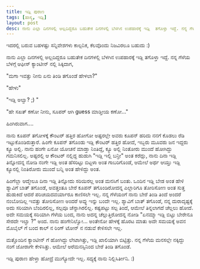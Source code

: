 ```yaml
---
title: ಇಡ್ಲಿ ಪುರಾಣ
tags: [ಹಾಸ್ಯ, ಇಡ್ಲಿ]
layout: post
desc: ನಾನು ಎಲ್ಲಾ ದಿನಗಳಲ್ಲಿ ಅಲ್ಲದಿದ್ದರೂ ಬಹುತೇಕ ದಿನಗಳಲ್ಲಿ ಬೆಳಗಿನ ಉಪಹಾರಕ್ಕೆ ಇಡ್ಲಿ  ತಗೊಳ್ತಾ ಇದ್ದೆ. ನನ್ನ ಗೆಳೆಯ ಬೆಳಗ್ಗೆ  ಆಫೀಸ್ ಕ್ಯಾಂಟೀನ್ ನಲ್ಲಿ ಸಿಕ್ಕಿದಾಗ, 
---
```

ಇದರಲ್ಲಿ ಬರುವ ಬಹಳಷ್ಟು  ಸನ್ನಿವೇಶಗಳು ಕಾಲ್ಪನಿಕ, ಕೆಲವೊಂದು  ನಿಜವಿರಲೂ ಬಹುದು  :)

ನಾನು ಎಲ್ಲಾ ದಿನಗಳಲ್ಲಿ ಅಲ್ಲದಿದ್ದರೂ ಬಹುತೇಕ ದಿನಗಳಲ್ಲಿ ಬೆಳಗಿನ ಉಪಹಾರಕ್ಕೆ ಇಡ್ಲಿ  ತಗೊಳ್ತಾ ಇದ್ದೆ. ನನ್ನ ಗೆಳೆಯ ಬೆಳಗ್ಗೆ  ಆಫೀಸ್ ಕ್ಯಾಂಟೀನ್ ನಲ್ಲಿ ಸಿಕ್ಕಿದಾಗ, 

"ಮಗಾ ಇವತ್ತು ನೀನು ಏನು ತಿಂಡಿ ತಗೊಂಡೆ  ಹೇಳಲಾ?"

"ಹೇಳು"

"ಇಡ್ಲಿ  ಅಲ್ವಾ? ;) " 

"ಹೇ ಸಖತ್ ಕಣೋ ನೀನು, ಸೂಪರ್ ಆಗಿ guess ಮಾಡ್ತೀಯ ಕಣೋ..."

ಹಿಂಗಿರುವಾಗ....

ನಾನು ಕೂಪನ್ ತಗೋಳಕ್ಕೆ ಕೌಂಟರ್ ಹತ್ತಿರ ಹೋಗೋ ಅಷ್ಟರಲ್ಲೇ  ಅವರು ಕೂಪನ್ ಹರಿದು ನನಗೆ ಕೊಡಲು ರೆಡಿ ಇಟ್ಟುಕೊಂಡಿರುತ್ತಾರೆ. ಹಿಂಗೇ ಕೂಪನ್ ತಗೊಂಡು ಇಡ್ಲಿ ಕೌಂಟರ್ ಹತ್ತಿರ ಹೋದೆ, ಇಬ್ಬರು ಮೂವರು ಜನ ಇದ್ದರು ಕ್ಯೂ ಅಲ್ಲಿ. ನಾನು ಹಂಗೇ ಏನೋ ಯೋಚನೆ ಮಾಡ್ತಾ ನಿಂತಿದ್ದೆ, ಕ್ಯೂ  ಅಲ್ಲಿ ನಿಂತೋರು ಮುಂದೆ ಹೋಗಿದ್ದು ಗಮನಿಸಲಿಲ್ಲ. ಅಷ್ಟರಲ್ಲಿ ಆ ಕೌಂಟರ್ ನಲ್ಲಿದ್ದ ಹುಡುಗಿ  "ಇಡ್ಲಿ ಇಲ್ಲಿ ಬನ್ರೀ" ಅಂತ ಕರೆದ್ಲು, ನಾನು ದಿನಾ ಇಡ್ಲಿ ತಿನ್ನೋದನ್ನ ನೋಡಿ ನಂಗೇ ಇಡ್ಲಿ  ಅಂತ ಹೆಸರಿಟ್ಟು ಬಿಟ್ಟಳಾ ಅಂತ ಗಾಬರಿಗೊಂಡೆ, ಆಮೇಲೆ ಅರ್ಥ ಆಯ್ತು ಇಡ್ಲಿ ಕ್ಯೂನಲ್ಲಿ ನಿಂತಿರೋರು ಮುಂದೆ  ಬನ್ನಿ  ಅಂತ ಹೇಳಿದ್ದು ಅಂತ. 

ಹಿಂಗೆಲ್ಲಾ ಆದ್ಮೇಲೂ ದಿನಾ ಇಡ್ಲಿ ತಿನ್ನೋದು ಸರಿಯಿರಲ್ಲ ಅಂತ ಮನಸಿಗೆ ಬಂತು. ಒಂದಿನ  ಇಡ್ಲಿ ಬೇಡ ಅಂತ ಹೇಳಿ ಶ್ಯಾವಿಗೆ ಬಾತ್ ತಗೊಂಡೆ, ಅವತ್ತಂತೂ ಬೇರೆ ಕೂಪನ್ ತಗೊಂಡಿರೋದನ್ನ  ಎಲ್ಲಾರಿಗೂ ತೋರಿಸೋಣ  ಅಂತ ಸುತ್ತ ಹುಡುಕಿದೆ ಆದರೆ  ಪರಿಚಯದವರ್ಯಾರೂ  ಕಾಣಿಸಲೇ ಇಲ್ಲ. ನನ್ನ ಗೆಳೆಯಂಗೆ ನಾನು ಬೇರೆ ತಿಂಡಿ ತಿಂದೆ ಅಂದರೆ ನಂಬೋದಿಲ್ಲ ಇವತ್ತು ತೋರಿಸೋಣ ಅಂದರೆ ಅವ್ನು ಇನ್ನು ಬಂದೇ ಇಲ್ಲ. ಶ್ಯಾವಿಗೆ ಬಾತ್ ತಗೊಂಡೆ, ನನ್ನ  ದುರಾದೃಷ್ಟಕ್ಕೆ   ಅದು ಸರಿಯಾಗಿ ಬೆಂದಿರಲಿಲ್ಲ, ಸಲ್ಪವೂ ಚೆನ್ನಾಗಿರಲಿಲ್ಲ. ಕಷ್ಟಪಟ್ಟು   ಸಲ್ಪ ತಿಂದೆ, ಆಮೇಲೆ ತಿನ್ನಲಾಗದೆ  ಚೆಲ್ಲಲು ಹೋದೆ. ಅದೇ ಸಮಯಕ್ಕೆ ಸರಿಯಾಗಿ ಗೆಳೆಯ ಬಂದ, ನಾನು ಅದನ್ನ ಚೆಲ್ಲುತ್ತಿರೋದನ್ನ ನೋಡಿ "ಏನಮ್ಮಾ  ಇಡ್ಲಿ ಬಿಟ್ಟು ಬೇರೇನೂ ಸೇರದೇ ಇಲ್ವಾ ?" ಅಂದ. ನಾನು  ಹಂಗೇನಿಲ್ವೋ... ಅಂತೇನೋ ಹೇಳಕ್ಕೆ  ಹೊರಟ ಮಾತು ಅದೇ ಸಮಯಕ್ಕೆ  ಅವನ ಮೊಬೈಲ್ ಗೆ ಬಂದ ಕಾಲ್ ನ ರಿಂಗ್ ಟೋನ್ ನ ನಡುವೆ ಕೇಳಿಸಲೇ ಇಲ್ಲ. 

ಮತ್ತೊಂದಿನ ಕ್ಯಾಂಟೀನ್ ಗೆ ಹೋಗಿದ್ದು ಲೇಟಾಗಿತ್ತು, ಇಡ್ಲಿ  ಖಾಲಿಯಾಗಿ ಬಿಟ್ಟಿತ್ತು. ನನ್ನ ಗೆಳೆಯ ಮನಸಲ್ಲೇ ನಕ್ಕಿದ್ದು ನಂಗೆ ಜೋರಾಗೇ ಕೇಳಿಸಿತ್ತು. ಆಮೇಲೆ ಅರೆಮನಸ್ಸಿನಿಂದ ಬೇರೆ ತಿಂಡಿ ತಗೊಂಡೆ. 

ಇಡ್ಲಿ   ಪುರಾಣ ಹೇಳ್ತಾ ಹೋದ್ರೆ ಮುಗ್ಯೋದೇ ಇಲ್ಲ. ಸದ್ಯಕ್ಕೆ ನಾನು ನಿಲ್ಲಿಸಿರ್ತೀನಿ. :) 
